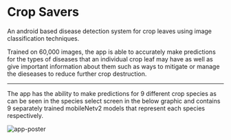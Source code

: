 # **Crop Savers**

An android based disease detection system for crop leaves using image classification techniques.

Trained on 60,000 images, the app is able to accurately make predictions for the types of diseases that an individual crop leaf may have as well as give important information about them such as ways to mitigate or manage the dieseases to reduce further crop destruction.


------------

The app has the ability to make predictions for 9 different crop species as can be seen in the species select screen in the below graphic and contains 9 separately trained mobileNetv2 models that represent each species respectively.

![app-poster](https://user-images.githubusercontent.com/62224239/176990143-ecd4b12b-a805-43f2-9a24-6c43eb9f5b70.jpg)
